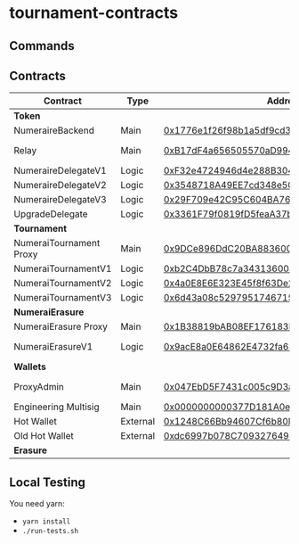 # tournament-contracts

## Commands

## Contracts

| Contract                 | Type     | Address                                                                                                               | Owner                | Manager                  | Current Logic       |
| ------------------------ | -------- | --------------------------------------------------------------------------------------------------------------------- | -------------------- | ------------------------ | ------------------- |
| **Token**                |
| NumeraireBackend         | Main     | [0x1776e1f26f98b1a5df9cd347953a26dd3cb46671](https://etherscan.io/address/0x1776e1f26f98b1a5df9cd347953a26dd3cb46671) |                      |                          | NumeraireDelegateV3 |
| Relay                    | Main     | [0xB17dF4a656505570aD994D023F632D48De04eDF2](https://etherscan.io/address/0xB17dF4a656505570aD994D023F632D48De04eDF2) | Engineering Multisig | NumeraiErasure Proxy |
| NumeraireDelegateV1      | Logic    | [0xF32e4724946d4e288B3042d504919CE68C4Fda9c](https://etherscan.io/address/0xF32e4724946d4e288B3042d504919CE68C4Fda9c) |
| NumeraireDelegateV2      | Logic    | [0x3548718A49EE7cd348e50290D446D9F1A1f9C59E](https://etherscan.io/address/0x3548718A49EE7cd348e50290D446D9F1A1f9C59E) |
| NumeraireDelegateV3      | Logic    | [0x29F709e42C95C604BA76E73316d325077f8eB7b2](https://etherscan.io/address/0x29F709e42C95C604BA76E73316d325077f8eB7b2) |
| UpgradeDelegate          | Logic    | [0x3361F79f0819fD5feaA37bea44C8a33d98b2A1cd](https://etherscan.io/address/0x3361F79f0819fD5feaA37bea44C8a33d98b2A1cd) |
| **Tournament**           |
| NumeraiTournament Proxy | Main     | [0x9DCe896DdC20BA883600176678cbEe2B8BA188A9](https://etherscan.io/address/0x9DCe896DdC20BA883600176678cbEe2B8BA188A9) | ProxyAdmin           | Hot Wallet               | NumeraiTournamentV3 |
| NumeraiTournamentV1      | Logic    | [0xb2C4DbB78c7a34313600aD2e6E35d188ab4381a8](https://etherscan.io/address/0xb2C4DbB78c7a34313600aD2e6E35d188ab4381a8) |
| NumeraiTournamentV2      | Logic    | [0x4a0E8E6E323E45f8f63De2389407BF6670B8E716](https://etherscan.io/address/0x4a0E8E6E323E45f8f63De2389407BF6670B8E716) |
| NumeraiTournamentV3      | Logic    | [0x6d43a08c5297951746715b8cf0d4c4b04fef4b0f](https://etherscan.io/address/0x6d43a08c5297951746715b8cf0d4c4b04fef4b0f) |
| **NumeraiErasure**       |
| NumeraiErasure Proxy | Main     | [0x1B38819bAB08EF176183D937E21ae1262FE7c337](https://etherscan.io/address/0x1B38819bAB08EF176183D937E21ae1262FE7c337) | ProxyAdmin           |                          | NumeraiErasureV1    |
| NumeraiErasureV1         | Logic    | [0x9acE8a0E64862E4732fa633A2CbCD2EF4A643A9c](https://etherscan.io/address/0x9acE8a0E64862E4732fa633A2CbCD2EF4A643A9c) | Engineering Multisig | Hot Wallet               |
| **Wallets**              |
| ProxyAdmin               | Main     | [0x047EbD5F7431c005c9D3a59CE0675ac998417e9d](https://etherscan.io/address/0x047EbD5F7431c005c9D3a59CE0675ac998417e9d) | Engineering Multisig |
| Engineering Multisig     | Main     | [0x0000000000377D181A0ebd08590c6B399b272000](https://etherscan.io/address/0x0000000000377D181A0ebd08590c6B399b272000) |
| Hot Wallet               | External | [0x1248C66Bb94607Cf6b80D3AEc3E62A9FE421e210](https://etherscan.io/address/0x1248C66Bb94607Cf6b80D3AEc3E62A9FE421e210) |
| Old Hot Wallet           | External | [0xdc6997b078C709327649443D0765BCAa8e37aA6C](https://etherscan.io/address/0xdc6997b078C709327649443D0765BCAa8e37aA6C) |
| **Erasure**              |          |                                                                                                                       |                      |


## Local Testing
You need yarn:
- `yarn install`
- `./run-tests.sh`
